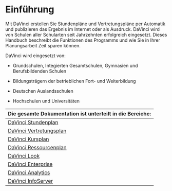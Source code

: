 # Einführung

Mit DaVinci erstellen Sie Stundenpläne und Vertretungspläne per Automatik und publizieren das Ergebnis im Internet oder als Ausdruck. DaVinci wird von Schulen aller Schularten seit Jahrzehnten erfolgreich eingesetzt. Dieses Handbuch beschreibt die Funktionen des Programms und wie Sie in Ihrer Planungsarbeit Zeit sparen können.

DaVinci wird eingesetzt von:

* Grundschulen, Integierten Gesamtschulen, Gymnasien und Berufsbildenden Schulen

* Bildungsträgern der betrieblichen Fort- und Weiterbildung

* Deutschen Auslandsschulen

* Hochschulen und Universitäten

|Die gesamte Dokumentation ist unterteilt in die Bereiche:|
|:--|
| [DaVinci Stundenplan](01.stundenplan/allgemeines.md) |
| [DaVinci Vertretungsplan](02.vertretungsplan/allgemeines.md) |
| [DaVinci Kursplan](03.kursplan/allgemeines.md) |
| [DaVinci Ressourcenplan](04.ressourcen/01.allgemeines.md) |
| [DaVinci Look](05.look/00.allgemeines.md) |
| [DaVinci Enterprise](06.enterprise/00.allgemeines.md)|
| [DaVinci Analytics](08.analytics/allgemeines.md) |
| [DaVinci InfoServer](09.infoserver/allgemeines.md) |
